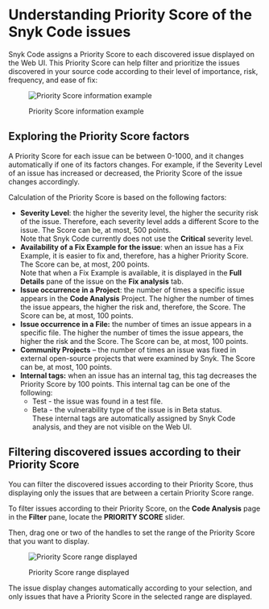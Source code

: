 # Understanding Priority Score of the Snyk Code issues

Snyk Code assigns a Priority Score to each discovered issue displayed on the Web UI. This Priority Score can help filter and prioritize the issues discovered in your source code according to their level of importance, risk, frequency, and ease of fix:

<figure><img src="../../../.gitbook/assets/Snyk Code - Results - Priority Score.png" alt="Priority Score information example"><figcaption><p>Priority Score information example</p></figcaption></figure>

## **Exploring the Priority Score factors**

A Priority Score for each issue can be between 0-1000, and it changes automatically if one of its factors changes. For example, if the Severity Level of an issue has increased or decreased, the Priority Score of the issue changes accordingly.

Calculation of the Priority Score is based on the following factors:

* **Severity Level**: the higher the severity level, the higher the security risk of the issue. Therefore, each severity level adds a different Score to the issue. The Score can be, at most, 500 points.\
  Note that Snyk Code currently does not use the **Critical** severity level.
* **Availability of a Fix Example for the issue**: when an issue has a Fix Example, it is easier to fix and, therefore, has a higher Priority Score. The Score can be, at most, 200 points.\
  Note that when a Fix Example is available, it is displayed in the **Full Details** pane of the issue on the **Fix analysis** tab.
* **Issue occurrence in a Project**: the number of times a specific issue appears in the **Code Analysis** Project. The higher the number of times the issue appears, the higher the risk and, therefore, the Score. The Score can be, at most, 100 points.
* **Issue occurrence in a File:** the number of times an issue appears in a specific file. The higher the number of times the issue appears, the higher the risk and the Score. The Score can be, at most, 100 points.
* **Community Projects** – the number of times an issue was fixed in external open-source projects that were examined by Snyk. The Score can be, at most, 100 points.
* **Internal tags:** when an issue has an internal tag, this tag decreases the Priority Score by 100 points. This internal tag can be one of the following:
  * Test - the issue was found in a test file.
  * Beta - the vulnerability type of the issue is in Beta status.\
    These internal tags are automatically assigned by Snyk Code analysis, and they are not visible on the Web UI.

## Filtering discovered issues according to their Priority Score

You can filter the discovered issues according to their Priority Score, thus displaying only the issues that are between a certain Priority Score range.

To filter issues according to their Priority Score, on the **Code Analysis** page in the **Filter** pane, locate the **PRIORITY SCORE** slider.

Then, drag one or two of the handles to set the range of the Priority Score that you want to display.

<figure><img src="../../../.gitbook/assets/Snyk Code - Results - Priority Score - Filtering.png" alt="Priority Score range displayed"><figcaption><p>Priority Score range displayed</p></figcaption></figure>

The issue display changes automatically according to your selection, and only issues that have a Priority Score in the selected range are displayed.
